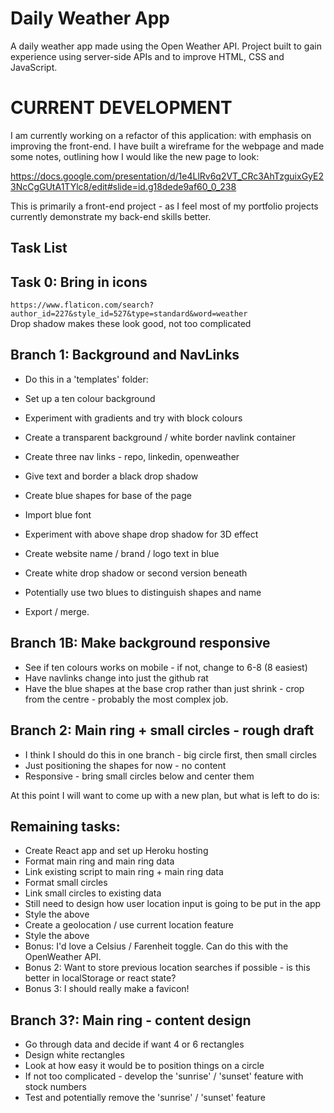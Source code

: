 # Daily Weather App
A daily weather app made using the Open Weather API. Project built to gain experience using server-side APIs and to improve HTML, CSS and JavaScript. 
# CURRENT DEVELOPMENT
I am currently working on a refactor of this application: with emphasis on improving the front-end. I have built a wireframe for the webpage and made some notes, outlining how I would like the new page to look: 
  
https://docs.google.com/presentation/d/1e4LlRv6q2VT_CRc3AhTzguixGyE23NcCgGUtA1TYlc8/edit#slide=id.g18dede9af60_0_238
  
This is primarily a front-end project - as I feel most of my portfolio projects currently demonstrate my back-end skills better.  
## Task List

## Task 0: Bring in icons
`` https://www.flaticon.com/search?author_id=227&style_id=527&type=standard&word=weather ``  
Drop shadow makes these look good, not too complicated

## Branch 1: Background and NavLinks
 - Do this in a 'templates' folder:
 - Set up a ten colour background
 - Experiment with gradients and try with block colours
 - Create a transparent background / white border navlink container
 - Create three nav links - repo, linkedin, openweather
 - Give text and border a black drop shadow

 - Create blue shapes for base of the page
 - Import blue font
 - Experiment with above shape drop shadow for 3D effect
 - Create website name / brand / logo text in blue
 - Create white drop shadow or second version beneath
 - Potentially use two blues to distinguish shapes and name
 - Export / merge.

## Branch 1B: Make background responsive
- See if ten colours works on mobile - if not, change to 6-8 (8 easiest)
- Have navlinks change into just the github rat
- Have the blue shapes at the base crop rather than just shrink - crop from the centre - probably the most complex job.

## Branch 2: Main ring + small circles - rough draft
 - I think I should do this in one branch - big circle first, then small circles
 - Just positioning the shapes for now - no content
 - Responsive - bring small circles below and center them
  

At this point I will want to come up with a new plan, but what is left to do is:
## Remaining tasks:
 - Create React app and set up Heroku hosting
 - Format main ring and main ring data
 - Link existing script to main ring + main ring data
 - Format small circles
 - Link small circles to existing data
 - Still need to design how user location input is going to be put in the app
 - Style the above
 - Create a geolocation / use current location feature
 - Style the above
 - Bonus: I'd love a Celsius / Farenheit toggle. Can do this with the OpenWeather API.
 - Bonus 2: Want to store previous location searches if possible - is this better in localStorage or react state?
 - Bonus 3: I should really make a favicon!

## Branch 3?: Main ring - content design
 - Go through data and decide if want 4 or 6 rectangles
 - Design white rectangles 
 - Look at how easy it would be to position things on a circle
 - If not too complicated - develop the 'sunrise' / 'sunset' feature with stock numbers
 - Test and potentially remove the 'sunrise' / 'sunset' feature
